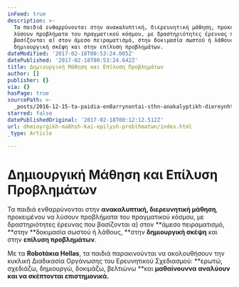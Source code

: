 ```yaml
---
inFeed: true
description: >-
  Τα παιδιά ενθαρρύνονται στην ανακαλυπτική, διερευνητική μάθηση, προκειμένου να
  λύσουν προβλήματα του πραγματικού κόσμου, με δραστηριότητες έρευνας που
  βασίζoνται α) στον άμεσο πειραματισμό, στην δοκιμασία σωστού ή λάθους, στην
  δημιουργική σκέψη και στην επίλυση προβλημάτων.
dateModified: '2017-02-18T00:53:24.005Z'
datePublished: '2017-02-18T00:53:24.642Z'
title: Δημιουργική Μάθηση και Επίλυση Προβλημάτων
author: []
publisher: {}
via: {}
hasPage: true
sourcePath: >-
  _posts/2016-12-15-ta-paidia-en8arrynontai-sthn-anakalyptikh-diereynhtikh-ma8h.md
starred: false
datePublishedOriginal: '2017-02-18T00:12:12.512Z'
url: dhmioyrgikh-ma8hsh-kai-epilysh-problhmatwn/index.html
_type: Article

---
```

# Δημιουργική Μάθηση και Επίλυση Προβλημάτων

Τα παιδιά ενθαρρύνονται στην **ανακαλυπτική, διερευνητική μάθηση**, προκειμένου να λύσουν προβλήματα του πραγματικού κόσμου, με δραστηριότητες έρευνας που βασίζoνται α) στον **άμεσο πειραματισμό, **στην **δοκιμασία σωστού ή λάθους, **στην **δημιουργική σκέψη** και στην **επίλυση προβλημάτων**.

Με τα **Robotάκια Hellas**, τα παιδιά παρακινούνται να ακολουθήσουν την κυκλική Διαδικασία Οργάνωσης του Ερευνητικού Σχεδιασμού: **ερωτώ, σχεδιάζω, δημιουργώ, δοκιμάζω, βελτιώνω **και **μαθαίνουννα αναλύουν και να σκέπτονται επιστημονικά.**